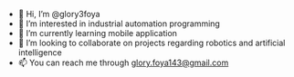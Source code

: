 - 👋 Hi, I’m @glory3foya
- 👀 I’m interested in industrial automation programming
- 🌱 I’m currently learning mobile application
- 💞️ I’m looking to collaborate on projects regarding robotics and artificial intelligence
- 📫 You can reach me through glory.foya143@gmail.com

<!---
glory3foya/glory3foya is a ✨ special ✨ repository because its `README.md` (this file) appears on your GitHub profile.
You can click the Preview link to take a look at your changes.
--->
